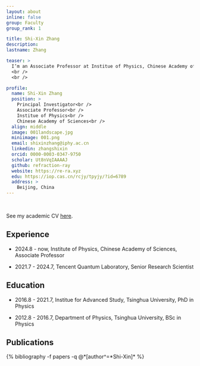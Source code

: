 ```yaml
---
layout: about
inline: false
group: Faculty
group_rank: 1

title: Shi-Xin Zhang
description:
lastname: Zhang

teaser: >
  I’m an Associate Professor at Institue of Physics, Chinese Academy of Sciences.
  <br />
  <br />

profile:
  name: Shi-Xin Zhang
  position: >
    Principal Investigator<br />
    Associate Professor<br />
    Institue of Physics<br />
    Chinese Academy of Sciences<br />
  align: middle
  image: 001landscape.jpg
  miniimage: 001.png
  email: shixinzhang@iphy.ac.cn
  linkedin: zhangshixin
  orcid: 0000-0003-0347-9750
  scholar: Ut8nVqIAAAAJ
  github: refraction-ray
  website: https://re-ra.xyz
  edu: https://iop.cas.cn/rcjy/tpyjy/?id=6789
  address: >
    Beijing, China
---
```


<br>

See my academic CV [here](https://re-ra.xyz/about/cv.pdf).

## Experience

- 2024.8 - now, Institute of Physics, Chinese Academy of Sciences, Associate Professor

- 2021.7 - 2024.7, Tencent Quantum Laboratory, Senior Research Scientist

## Education

- 2016.8 - 2021.7, Institue for Advanced Study, Tsinghua University, PhD in Physics

- 2012.8 - 2016.7, Department of Physics, Tsinghua University, BSc in Physics

## Publications

<div class="publications">
{% bibliography -f papers -q @*[author^=*Shi-Xin]* %}
</div>
